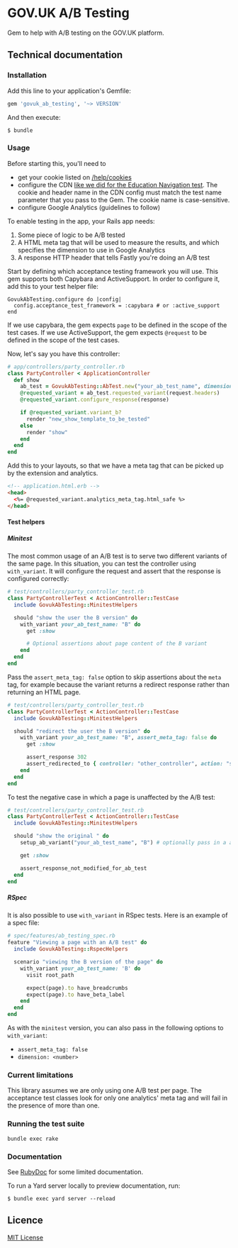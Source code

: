 # GOV.UK A/B Testing

Gem to help with A/B testing on the GOV.UK platform.

## Technical documentation

### Installation

Add this line to your application's Gemfile:

```ruby
gem 'govuk_ab_testing', '~> VERSION'
```

And then execute:

    $ bundle

### Usage

Before starting this, you'll need to

- get your cookie listed on [/help/cookies](https://www.gov.uk/help/cookies)
- configure the CDN [like we did for the Education Navigation test](https://github.com/alphagov/govuk-cdn-config/pull/17).
The cookie and header name in the CDN config must match the test name parameter
that you pass to the Gem. The cookie name is case-sensitive.
- configure Google Analytics (guidelines to follow)

To enable testing in the app, your Rails app needs:

1. Some piece of logic to be A/B tested
2. A HTML meta tag that will be used to measure the results, and which specifies
the dimension to use in Google Analytics
3. A response HTTP header that tells Fastly you're doing an A/B test

Start by defining which acceptance testing framework you will use. This gem
supports both Capybara and ActiveSupport. In order to configure it, add this to
your test helper file:

```
GovukAbTesting.configure do |config|
  config.acceptance_test_framework = :capybara # or :active_support
end
```

If we use capybara, the gem expects `page` to be defined in the scope of the
test cases. If we use ActiveSupport, the gem expects `@request` to be defined in
the scope of the test cases.

Now, let's say you have this controller:

```ruby
# app/controllers/party_controller.rb
class PartyController < ApplicationController
  def show
    ab_test = GovukAbTesting::AbTest.new("your_ab_test_name", dimension: 300)
    @requested_variant = ab_test.requested_variant(request.headers)
    @requested_variant.configure_response(response)

    if @requested_variant.variant_b?
      render "new_show_template_to_be_tested"
    else
      render "show"
    end
  end
end
```

Add this to your layouts, so that we have a meta tag that can be picked up
by the extension and analytics.

```html
<!-- application.html.erb -->
<head>
  <%= @requested_variant.analytics_meta_tag.html_safe %>
</head>
```

#### Test helpers

##### Minitest

The most common usage of an A/B test is to serve two different variants of the
same page. In this situation, you can test the controller using `with_variant`.
It will configure the request and assert that the response is configured
correctly:

```ruby
# test/controllers/party_controller_test.rb
class PartyControllerTest < ActionController::TestCase
  include GovukAbTesting::MinitestHelpers

  should "show the user the B version" do
    with_variant your_ab_test_name: "B" do
      get :show

      # Optional assertions about page content of the B variant
    end
  end
end
```

Pass the `assert_meta_tag: false` option to skip assertions about the `meta`
tag, for example because the variant returns a redirect response rather than
returning an HTML page.

```ruby
# test/controllers/party_controller_test.rb
class PartyControllerTest < ActionController::TestCase
  include GovukAbTesting::MinitestHelpers

  should "redirect the user the B version" do
    with_variant your_ab_test_name: "B", assert_meta_tag: false do
      get :show

      assert_response 302
      assert_redirected_to { controller: "other_controller", action: "show" }
    end
  end
end
```

To test the negative case in which a page is unaffected by the A/B test:

```ruby
# test/controllers/party_controller_test.rb
class PartyControllerTest < ActionController::TestCase
  include GovukAbTesting::MinitestHelpers

  should "show the original " do
    setup_ab_variant("your_ab_test_name", "B") # optionally pass in a analytics dimension as the third argument

    get :show

    assert_response_not_modified_for_ab_test
  end
end
```

##### RSpec

It is also possible to use `with_variant` in RSpec tests. Here is an example of
a spec file:

```ruby
# spec/features/ab_testing_spec.rb
feature "Viewing a page with an A/B test" do
  include GovukAbTesting::RspecHelpers

  scenario "viewing the B version of the page" do
    with_variant your_ab_test_name: 'B' do
      visit root_path

      expect(page).to have_breadcrumbs
      expect(page).to have_beta_label
    end
  end
end
```

As with the `minitest` version, you can also pass in the following options to
`with_variant`:

- `assert_meta_tag: false`
- `dimension: <number>`

### Current limitations

This library assumes we are only using one A/B test per page. The acceptance
test classes look for only one analytics' meta tag and will fail in the presence
of more than one.

### Running the test suite

`bundle exec rake`

### Documentation

See [RubyDoc](http://www.rubydoc.info/gems/govuk_ab_testing) for some limited documentation.

To run a Yard server locally to preview documentation, run:

    $ bundle exec yard server --reload

## Licence

[MIT License](LICENCE.txt)
